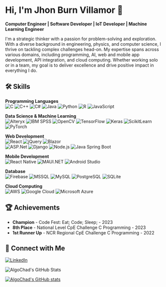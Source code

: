 
# Hi, I'm Jhon Burn Villamor 👋

**Computer Engineer | Software Developer | IoT Developer | Machine Learning Engineer**

I'm a strategic thinker with a passion for problem-solving and exploration. With a diverse background in engineering, physics, and computer science, I thrive on tackling complex challenges head-on. My expertise spans across various domains, including programming, AI, web and mobile app development, API integration, and cloud computing. Whether working solo or in a team, my goal is to deliver excellence and drive positive impact in everything I do.

## 🛠 Skills
**Programming Languages**  
![C](https://img.shields.io/badge/-C-00599C?style=flat&logo=c&logoColor=white) ![C++](https://img.shields.io/badge/-C++-00599C?style=flat&logo=cplusplus&logoColor=white) ![C#](https://img.shields.io/badge/-C%23-239120?style=flat&logo=csharp&logoColor=white) ![Java](https://img.shields.io/badge/-Java-007396?style=flat&logo=java&logoColor=white) ![Python](https://img.shields.io/badge/-Python-3776AB?style=flat&logo=python&logoColor=white) ![R](https://img.shields.io/badge/-R-276DC3?style=flat&logo=r&logoColor=white) ![JavaScript](https://img.shields.io/badge/-JavaScript-F7DF1E?style=flat&logo=javascript&logoColor=black)

**Data Science & Machine Learning**  
![Alteryx](https://img.shields.io/badge/-Alteryx-1C89BF?style=flat&logo=alteryx&logoColor=white) ![IBM SPSS](https://img.shields.io/badge/-IBM%20SPSS-052FAD?style=flat&logo=ibm&logoColor=white) ![OpenCV](https://img.shields.io/badge/-OpenCV-5C3EE8?style=flat&logo=opencv&logoColor=white) ![TensorFlow](https://img.shields.io/badge/-TensorFlow-FF6F00?style=flat&logo=tensorflow&logoColor=white) ![Keras](https://img.shields.io/badge/-Keras-D00000?style=flat&logo=keras&logoColor=white) ![ScikitLearn](https://img.shields.io/badge/-Scikit%20Learn-F7931E?style=flat&logo=scikitlearn&logoColor=white) ![PyTorch](https://img.shields.io/badge/-PyTorch-EE4C2C?style=flat&logo=pytorch&logoColor=white)

**Web Development**  
![React](https://img.shields.io/badge/-React-61DAFB?style=flat&logo=react&logoColor=black) ![jQuery](https://img.shields.io/badge/-jQuery-0769AD?style=flat&logo=jquery&logoColor=white) ![Blazor](https://img.shields.io/badge/-Blazor-512BD4?style=flat&logo=blazor&logoColor=white)  
![ASP.Net](https://img.shields.io/badge/-ASP.Net-512BD4?style=flat&logo=dotnet&logoColor=white) ![Django](https://img.shields.io/badge/-Django-092E20?style=flat&logo=django&logoColor=white) ![Node.js](https://img.shields.io/badge/-Node.js-339933?style=flat&logo=nodedotjs&logoColor=white) ![Java Spring Boot](https://img.shields.io/badge/-Spring%20Boot-6DB33F?style=flat&logo=springboot&logoColor=white)

**Mobile Development**  
![React Native](https://img.shields.io/badge/-React%20Native-61DAFB?style=flat&logo=react&logoColor=black) ![MAUI.NET](https://img.shields.io/badge/-MAUI-512BD4?style=flat&logo=dotnet&logoColor=white) ![Android Studio](https://img.shields.io/badge/-Android%20Studio-3DDC84?style=flat&logo=androidstudio&logoColor=white)

**Database**  
![Firebase](https://img.shields.io/badge/-Firebase-FFCA28?style=flat&logo=firebase&logoColor=black) ![MSSQL](https://img.shields.io/badge/-MSSQL-CC2927?style=flat&logo=microsoftsqlserver&logoColor=white) ![MySQL](https://img.shields.io/badge/-MySQL-4479A1?style=flat&logo=mysql&logoColor=white) ![PostgreSQL](https://img.shields.io/badge/-PostgreSQL-336791?style=flat&logo=postgresql&logoColor=white) ![SQLite](https://img.shields.io/badge/-SQLite-003B57?style=flat&logo=sqlite&logoColor=white)

**Cloud Computing**  
![AWS](https://img.shields.io/badge/-AWS-232F3E?style=flat&logo=amazonaws&logoColor=white) ![Google Cloud](https://img.shields.io/badge/-Google%20Cloud-4285F4?style=flat&logo=googlecloud&logoColor=white) ![Microsoft Azure](https://img.shields.io/badge/-Microsoft%20Azure-0078D4?style=flat&logo=microsoftazure&logoColor=white)

## 🏆 Achievements
- **Champion** - Code Fest: Eat; Code; Sleep; - 2023
- **8th Place** - National Level CpE Challenge C Programming - 2023
- **1st Runner Up** - NCR Regional CpE Challenge C Programming - 2022

## 🔗 Connect with Me
[![LinkedIn](https://img.shields.io/badge/-LinkedIn-0077B5?style=flat&logo=linkedin&logoColor=white)](https://www.linkedin.com/in/jhon-burn-villamor-4115a021a/)


<img src="https://github-readme-streak-stats.herokuapp.com/?user=AlgoChad&theme=default&hide_border=true" alt="AlgoChad's GitHub Stats" />

[![AlgoChad's GitHub stats](https://algochad-readme-stats-git-main-algochads-projects.vercel.app/api?username=AlgoChad&show_icons=true&theme=radical)](https://github.com/AlgoChad/github-readme-stats)

